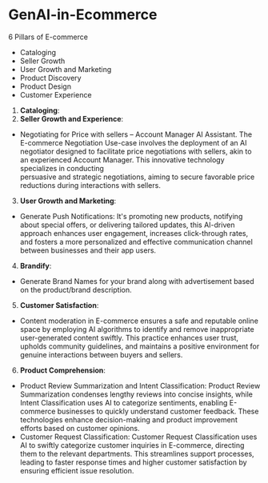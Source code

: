 # GenAI-in-Ecommerce

6 Pillars of E-commerce

- Cataloging
- Seller Growth
- User Growth and Marketing 
- Product Discovery 
- Product Design
- Customer Experience

1. **Cataloging**:
2. **Seller Growth and Experience**:
- Negotiating for Price with sellers – Account Manager AI Assistant.
  The E-commerce Negotiation Use-case involves the deployment of an AI negotiator designed to facilitate price negotiations with sellers, akin to an experienced Account Manager. This innovative technology specializes in conducting   
  persuasive and strategic negotiations, aiming to secure favorable price reductions during interactions with sellers.

3. **User Growth and Marketing**:
- Generate Push Notifications: It's promoting new products, notifying about special offers, or delivering tailored updates, this AI-driven approach enhances user engagement, increases click-through rates, and fosters a more personalized and effective communication channel between businesses and their app users.

4. **Brandify**:
- Generate Brand Names for your brand along with advertisement based on the product/brand description.

5. **Customer Satisfaction**:
- Content moderation in E-commerce ensures a safe and reputable online space by employing AI algorithms to identify and remove inappropriate user-generated content swiftly. This practice enhances user trust, upholds community guidelines, and maintains a positive environment for genuine interactions between buyers and sellers.

6. **Product Comprehension**: 
- Product Review Summarization and Intent Classification: Product Review Summarization condenses lengthy reviews into concise insights, while Intent Classification uses AI to categorize sentiments, enabling E-commerce businesses to quickly understand customer feedback. These technologies enhance decision-making and product improvement efforts based on customer opinions.
- Customer Request Classification: Customer Request Classification uses AI to swiftly categorize customer inquiries in E-commerce, directing them to the relevant departments. This streamlines support processes, leading to faster response times and higher customer satisfaction by ensuring efficient issue resolution.




